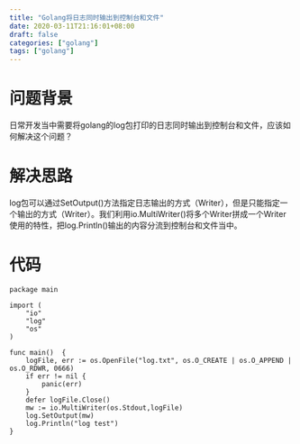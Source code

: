 ```yaml
---
title: "Golang将日志同时输出到控制台和文件"
date: 2020-03-11T21:16:01+08:00
draft: false
categories: ["golang"]
tags: ["golang"]
---
```


# 问题背景

日常开发当中需要将golang的log包打印的日志同时输出到控制台和文件，应该如何解决这个问题？

# 解决思路

log包可以通过SetOutput()方法指定日志输出的方式（Writer），但是只能指定一个输出的方式（Writer）。我们利用io.MultiWriter()将多个Writer拼成一个Writer使用的特性，把log.Println()输出的内容分流到控制台和文件当中。

# 代码

````golang
package main

import (
	"io"
	"log"
	"os"
)

func main()  {
	logFile, err := os.OpenFile("log.txt", os.O_CREATE | os.O_APPEND | os.O_RDWR, 0666)
	if err != nil {
		panic(err)
	}
	defer logFile.Close()
	mw := io.MultiWriter(os.Stdout,logFile)
	log.SetOutput(mw)
	log.Println("log test")
}

````